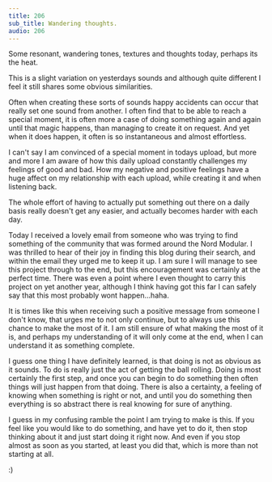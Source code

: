 ```yaml
---
title: 206
sub_title: Wandering thoughts.
audio: 206
---
```


Some resonant, wandering tones, textures and thoughts today, perhaps its the heat.

This is a slight variation on yesterdays sounds and although quite different I feel it still shares some obvious similarities.

Often when creating these sorts of sounds happy accidents can occur that really set one sound from another. I often find that to be able to reach a special moment, it is often more a case of doing something again and again until that magic happens, than managing to create it on request. And yet when it does happen, it often is so instantaneous and almost effortless.

I can't say I am convinced of a special moment in todays upload, but more and more I am aware of how this daily upload constantly challenges my feelings of good and bad. How my negative and positive feelings have a huge affect on my relationship with each upload, while creating it and when listening back.

The whole effort of having to actually put something out there on a daily basis really doesn't get any easier, and actually becomes harder with each day.

Today I received a lovely email from someone who was trying to find something of the community that was formed around the Nord Modular. I was thrilled to hear of their joy in finding this blog during their search, and within the email they urged me to keep it up. I am sure I will manage to see this project through to the end, but this encouragement was certainly at the perfect time. There was even a point where I even thought to carry this project on yet another year, although I think having got this far I can safely say that this most probably wont happen…haha.

It is times like this when receiving such a positive message from someone I don't know, that urges me to not only continue, but to always use this chance to make the most of it. I am still ensure of what making the most of it is, and perhaps my understanding of it will only come at the end, when I can understand it as something complete. 

I guess one thing I have definitely learned, is that doing is not as obvious as it sounds. To do is really just the act of getting the ball rolling. Doing is most certainly the first step, and once you can begin to do something then often things will just happen from that doing. There is also a certainty, a feeling of knowing when something is right or not, and until you do something then everything is so abstract there is real knowing for sure of anything.

I guess in my confusing ramble the point I am trying to make is this. If you feel like you would like to do something, and have yet to do it, then stop thinking about it and just start doing it right now. And even if you stop almost as soon as you started, at least you did that, which is more than not starting at all. 

:)